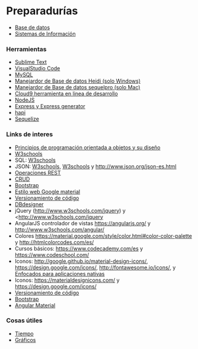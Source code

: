 # Preparadurías
* [Base de datos](https://github.com/bunterg/preparaduria/tree/master/Base%20de%20Datos) 
* [Sistemas de Información](https://github.com/bunterg/preparaduria/tree/master/Sistemas%20de%20Informacion)

### Herramientas
* [Sublime Text](https://www.sublimetext.com/)
* [VisualStudio Code](https://code.visualstudio.com/)
* [MySQL](https://www.mysql.com/downloads/)
* [Manejardor de Base de datos Heidi (solo Windows)](http://www.heidisql.com/download.php)
* [Manejardor de Base de datos sequelpro (solo Mac)](https://www.sequelpro.com/)
* [Cloud9 herramienta en linea de desarrollo](https://c9.io/)
* [NodeJS](https://nodejs.org/es/)
* [Express y Express generator](http://expressjs.com/)
* [hapi](http://hapijs.com/)
* [Sequelize](http://docs.sequelizejs.com/en/v3/)

### Links de interes
* [Principios de programación orientada a objetos y su diseño](http://williamdurand.fr/2013/07/30/from-stupid-to-solid-code/)
* [W3schools](http://www.w3schools.com/)
* SQL: [W3schools](http://www.w3schools.com/sql/default.asp)
* JSON: [W3schools](http://www.w3schools.com/js/js_json_intro.asp), [W3schools](http://www.w3schools.com/js/js_json.asp) y http://www.json.org/json-es.html
* [Operaciones REST](http://www.restapitutorial.com/lessons/httpmethods.html)
* [CRUD](https://en.wikipedia.org/wiki/Create,_read,_update_and_delete)
* [Bootstrap](http://getbootstrap.com/)
* [Estilo web Google material](https://getmdl.io/)
* [Versionamiento de código](https://github.com/)
* [DBdesigner](https://dbdesigner.net/)
* jQuery (http://www.w3schools.com/jquery) y <http://www.w3schools.com/jquery
* AngularJS controlador de vistas <https://angularjs.org/> y http://www.w3schools.com/angular/
* Colores https://material.google.com/style/color.html#color-color-palette y http://htmlcolorcodes.com/es/
* Cursos básicos: https://www.codecademy.com/es y https://www.codeschool.com/
* Iconos: http://google.github.io/material-design-icons/, https://design.google.com/icons/, http://fontawesome.io/icons/, y [Enfocados para aplicaciones nativas](https://materialdesignicons.com/)
* Iconos: https://materialdesignicons.com/ y https://design.google.com/icons/
* [Versionamiento de código](https://github.com/)
* [Bootstrap](http://getbootstrap.com/)
* [Angular Material](https://material.angularjs.org/latest/)

### Cosas útiles
* [Tiempo](http://momentjs.com/)
* [Gráficos](http://www.chartjs.org/)